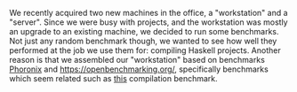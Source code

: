 We recently acquired two new machines in the office, a "workstation" and a "server".
Since we were busy with projects, and the workstation was mostly an upgrade to an existing machine, we decided to run some benchmarks.
Not just any random benchmark though, we wanted to see how well they performed at the job we use them for: compiling Haskell projects.
Another reason is that we assembled our "workstation" based on benchmarks [Phoronix](https://phoronix.com) and https://openbenchmarking.org/, specifically benchmarks which seem related such as [this](https://www.phoronix.com/scan.php?page=article&item=intel-core-9900k-linux&num=4) compilation benchmark.
